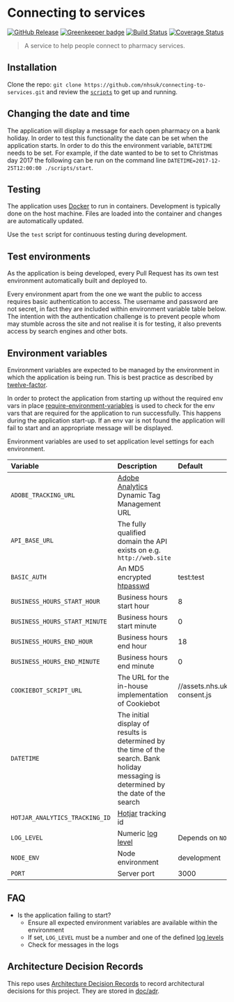 # Connecting to services

[![GitHub Release](https://img.shields.io/github/release/nhsuk/connecting-to-services.svg)](https://github.com/nhsuk/connecting-to-services/releases/latest/)
[![Greenkeeper badge](https://badges.greenkeeper.io/nhsuk/connecting-to-services.svg)](https://greenkeeper.io/)
[![Build Status](https://travis-ci.org/nhsuk/connecting-to-services.svg?branch=master)](https://travis-ci.org/nhsuk/connecting-to-services)
[![Coverage Status](https://coveralls.io/repos/github/nhsuk/connecting-to-services/badge.svg?branch=master)](https://coveralls.io/github/nhsuk/connecting-to-services?branch=master)

> A service to help people connect to pharmacy services.

## Installation

Clone the repo: `git clone https://github.com/nhsuk/connecting-to-services.git`
and review the [`scripts`](scripts) to get up and running.

## Changing the date and time

The application will display a message for each open pharmacy on a bank holiday.
In order to test this functionality the date can be set when the application
starts. In order to do this the environment variable, `DATETIME` needs to be
set. For example, if the date wanted to be to set to Christmas day 2017 the
following can be run on the command line
`DATETIME=2017-12-25T12:00:00 ./scripts/start`.

## Testing

The application uses [Docker](https://www.docker.com/) to run in containers.
Development is typically done on the host machine. Files are loaded into the
container and changes are automatically updated.

Use the `test` script for continuous testing during development.

## Test environments

As the application is being developed, every Pull Request has its own test
environment automatically built and deployed to.

Every environment apart from the one we want the public to access requires
basic authentication to access. The username and password are not secret, in
fact they are included within environment variable table below.
The intention with the authentication challenge is to prevent people whom may
stumble across the site and not realise it is for testing, it also prevents
access by search engines and other bots.

## Environment variables

Environment variables are expected to be managed by the environment in which
the application is being run. This is best practice as described by
[twelve-factor](https://12factor.net/config).

In order to protect the application from starting up without the required
env vars in place
[require-environment-variables](https://www.npmjs.com/package/require-environment-variables)
is used to check for the env vars that are required for the application to run
successfully.
This happens during the application start-up. If an env var is not found the
application will fail to start and an appropriate message will be displayed.

Environment variables are used to set application level settings for each
environment.

| Variable                           | Description                                                                                                                            | Default                                   | Required  |
| :--------------------------------- | :------------------------------------------------------------------------------------------------------------------------------------- | :---------------------------------------- | :-------- |
| `ADOBE_TRACKING_URL`               | [Adobe Analytics](https://www.adobe.com/analytics/adobe-analytics.html) Dynamic Tag Management URL                                     |                                           | No        |
| `API_BASE_URL`                     | The fully qualified domain the API exists on e.g. `http://web.site`                                                                    |                                           | Yes       |
| `BASIC_AUTH`                       | An MD5 encrypted [htpasswd](https://httpd.apache.org/docs/2.4/misc/password_encryptions.html)                                          | test:test                                 |           |
| `BUSINESS_HOURS_START_HOUR`        | Business hours start hour                                                                                                              | 8                                         | No        |
| `BUSINESS_HOURS_START_MINUTE`      | Business hours start minute                                                                                                            | 0                                         | No        |
| `BUSINESS_HOURS_END_HOUR`          | Business hours end hour                                                                                                                | 18                                        | No        |
| `BUSINESS_HOURS_END_MINUTE`        | Business hours end minute                                                                                                              | 0                                         | No        |
| `COOKIEBOT_SCRIPT_URL`             | The URL for the in-house implementation of Cookiebot                                                                                   | //assets.nhs.uk/scripts/cookie-consent.js |           |
| `DATETIME`                         | The initial display of results is determined by the time of the search. Bank holiday messaging is determined by the date of the search |                                           | No        |
| `HOTJAR_ANALYTICS_TRACKING_ID`     | [Hotjar](https://www.hotjar.com/) tracking id                                                                                          |                                           | No        |
| `LOG_LEVEL`                        | Numeric [log level](https://github.com/trentm/node-bunyan#levels)                                                                      | Depends on `NODE_ENV`                     |           |
| `NODE_ENV`                         | Node environment                                                                                                                       | development                               |           |
| `PORT`                             | Server port                                                                                                                            | 3000                                      |           |

## FAQ

* Is the application failing to start?
  * Ensure all expected environment variables are available within the environment
  * If set, `LOG_LEVEL` must be a number and one of the defined [log levels](https://github.com/trentm/node-bunyan#levels)
  * Check for messages in the logs

## Architecture Decision Records

This repo uses
[Architecture Decision Records](http://thinkrelevance.com/blog/2011/11/15/documenting-architecture-decisions)
to record architectural decisions for this project.
They are stored in [doc/adr](doc/adr).
